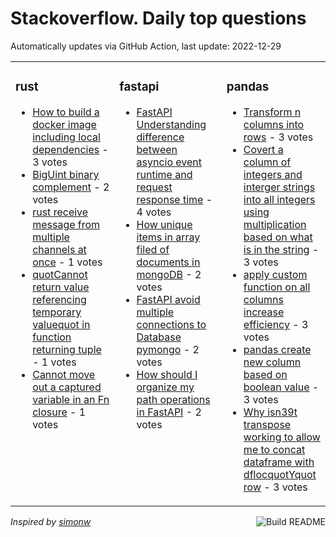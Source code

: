 # Stackoverflow. Daily top questions 

Automatically updates via GitHub Action, last update: <!-- date starts -->2022-12-29<!-- date ends -->


<table><tr><td valign="top" width="33%">

### rust
<!-- rust starts -->
* [How to build a docker image including local dependencies](https://stackoverflow.com/questions/74937801/how-to-build-a-docker-image-including-local-dependencies) - 3 votes
* [BigUint binary complement](https://stackoverflow.com/questions/74947348/biguint-binary-complement) - 2 votes
* [rust receive message from multiple channels at once](https://stackoverflow.com/questions/74939013/rust-receive-message-from-multiple-channels-at-once) - 1 votes
* [quotCannot return value referencing temporary valuequot in function returning tuple](https://stackoverflow.com/questions/74946734/cannot-return-value-referencing-temporary-value-in-function-returning-tuple) - 1 votes
* [Cannot move out a captured variable in an Fn closure](https://stackoverflow.com/questions/74939732/cannot-move-out-a-captured-variable-in-an-fn-closure) - 1 votes
<!-- rust ends -->
</td><td valign="top" width="34%">


### fastapi
<!-- fastapi starts -->
* [FastAPI  Understanding difference between asyncio event runtime and request response time](https://stackoverflow.com/questions/74946162/fastapi-understanding-difference-between-asyncio-event-runtime-and-request-res) - 4 votes
* [How unique items in array filed of documents in mongoDB](https://stackoverflow.com/questions/74942106/how-unique-items-in-array-filed-of-documents-in-mongodb) - 2 votes
* [FastAPI avoid multiple connections to Database pymongo](https://stackoverflow.com/questions/74944842/fastapi-avoid-multiple-connections-to-database-pymongo) - 2 votes
* [How should I organize my path operations in FastAPI](https://stackoverflow.com/questions/74936196/how-should-i-organize-my-path-operations-in-fastapi) - 2 votes
<!-- fastapi ends -->
</td><td valign="top" width="34%">


### pandas
<!-- pandas starts -->
* [Transform n columns into rows](https://stackoverflow.com/questions/74938890/transform-n-columns-into-rows) - 3 votes
* [Covert a column of integers and interger  strings into all integers using multiplication based on what is in the string](https://stackoverflow.com/questions/74951025/covert-a-column-of-integers-and-interger-strings-into-all-integers-using-multi) - 3 votes
* [apply custom function on all columns increase efficiency](https://stackoverflow.com/questions/74940265/apply-custom-function-on-all-columns-increase-efficiency) - 3 votes
* [pandas create new column based on boolean value](https://stackoverflow.com/questions/74946449/pandas-create-new-column-based-on-boolean-value) - 3 votes
* [Why isn39t transpose working to allow me to concat dataframe with dflocquotYquot row](https://stackoverflow.com/questions/74941486/why-isnt-transpose-working-to-allow-me-to-concat-dataframe-with-df-locy-row) - 3 votes
<!-- pandas ends -->
</td></tr></table>

<a href="https://github.com/hp0404/hp0404/actions"><img src="https://github.com/hp0404/hp0404/workflows/Build%20README/badge.svg" align="right" alt="Build README"></a> <p>*Inspired by  [simonw](https://github.com/simonw/simonw)*</p>
